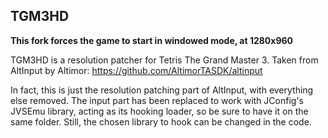 TGM3HD
------

**This fork forces the game to start in windowed mode, at 1280x960**

TGM3HD is a resolution patcher for Tetris The Grand Master 3.
Taken from AltInput by Altimor: https://github.com/AltimorTASDK/altinput

In fact, this is just the resolution patching part of AltInput, with everything else removed. The input part has been replaced to work with JConfig's JVSEmu library, acting as its hooking loader, so be sure to have it on the same folder. Still, the chosen library to hook can be changed in the code.